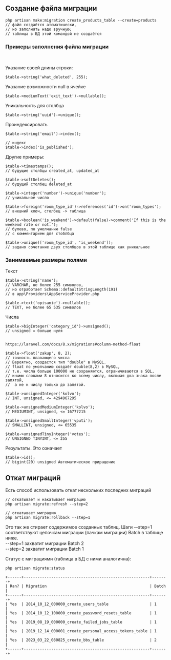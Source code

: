 ## Создание файла миграции

    php artisan make:migration create_products_table --create=products
    // файл создаётся атоматически, 
    // но заполнять надо вручную;
    // таблица в БД этой командой не создаётся

### Примеры заполнения файла миграции  
<br>

Указание своей длины строки:

    $table->string('what_deleted', 255);

Указание возможности null в ячейке

    $table->mediumText('exit_text')->nullable();

Уникальность для столбца

    $table->string('uuid')->unique();

Проиндексировать

    $table->string('email')->index();

    // индекс
    $table->index('is_published');

Другие примеры:

    $table->timestamps();  
    // будущие столбцы created_at, updated_at

    $table->softDeletes(); 
    // будущий столбец deleted_at

    $table->integer('number')->unique('number'); 
    // уникальное число
    
    $table->foreign('room_type_id')->references('id')->on('room_types');  
    // внешний ключ, столбец -> таблица

    $table->boolean('is_weekend')->default(false)->comment('If this is the weekend rate or not.'); 
    // булево, по умолчанию false
    // с комментарием для стоблбца

    $table->unique(['room_type_id', 'is_weekend']); 
    // задано сочетание двух столбцов в этой таблице как уникальное

### Занимаемые размеры полями   

Текст

    $table->string('name'); 
    // VARCHAR, не более 255 символов,
    // но отработает Schema::defaultStringLength(191) 
    // в app\Providers\AppServiceProvider.php

    $table->text('opisanie')->nullable(); 
    // TEXT, не более 65 535 символов

Числа

    $table->bigInteger('category_id')->unsigned(); 
    // unsigned = больше нуля


    https://laravel.com/docs/8.x/migrations#column-method-float

    $table->float('zakup', 8, 2);  
    // точность плавающего числа
    // Вероятно, создастся тип "double" в MySQL.
    // float по умолчанию создаёт double(8,2) в MySQL,
    // т.е. числа больше 100000 не сохраняются, ограничиваются в SQL,
    // иными словами 8 относится ко всему числу, включая два знака после запятой,
    //  а не к числу только до запятой.

    $table->unsignedInteger('kolvo'); 
    // INT, unsigned, <= 4294967295

    $table->unsignedMediumInteger('kolvo'); 
    // MEDIUMINT, unsigned, <= 16777215

    $table->unsignedSmallInteger('vputi'); 
    // SMALLINT, unsigned, <= 65535

    $table->unsignedTinyInteger('votes');
    // UNSIGNED TINYINT, <= 255

Результаты. Это означает

    $table->id(); 
    // bigint(20) unsigned Автоматическое приращение
    

## Откат миграций

Есть способ использовать откат нескольких последних миграций

    // откатывает и накатывает миграцию
    php artisan migrate:refresh --step=2
    
    // откатывает миграцию
    php artisan migrate:rollback --step=1

Это так же стирает содержимое созданных таблиц. Шаги --step=1 соответствуют цепочкам миграции (пачкам миграции) Batch в таблице ниже.  
--step=1 захватит миграции Batch 2  
--step=2 захватит миграции Batch 1

Статус с миграциями (таблица в БД с ними аналогична): 

    php artisan migrate:status

```
+------+-------------------------------------------------------+-------+  
| Ran? | Migration                                             | Batch |  
+------+-------------------------------------------------------+-------+  
| Yes  | 2014_10_12_000000_create_users_table                  | 1     |  
| Yes  | 2014_10_12_100000_create_password_resets_table        | 1     |  
| Yes  | 2019_08_19_000000_create_failed_jobs_table            | 1     |  
| Yes  | 2019_12_14_000001_create_personal_access_tokens_table | 1     |  
| Yes  | 2023_03_22_080825_create_bbs_table                    | 2     |  
+------+-------------------------------------------------------+-------+  
```







